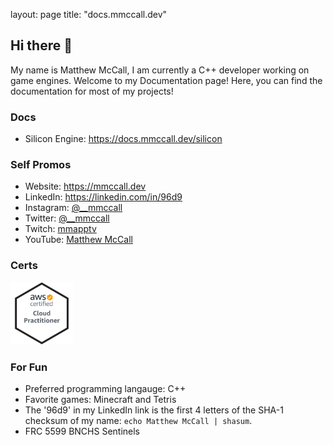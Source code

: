 layout: page
title: "docs.mmccall.dev"

## Hi there 👋

My name is Matthew McCall, I am currently a C++ developer working on game engines. Welcome to my Documentation page! Here, you can find the documentation for most of my projects!

### Docs
- Silicon Engine: https://docs.mmccall.dev/silicon

### Self Promos
- Website: https://mmccall.dev
- LinkedIn: https://linkedin.com/in/96d9
- Instagram: [@__mmccall](https://instagram.com/__mmccall)
- Twitter: [@__mmccall](https://twitter.com/__mccall)
- Twitch: [mmapptv](https://twitch.tv/mmapptv)
- YouTube: [Matthew McCall](https://www.youtube.com/channel/UCW_31sZAGpg8DTO_aM09oeQ)

### Certs
[<img src="aws-certified-cloud-practitioner.png" width="100" height="100">](https://www.credly.com/badges/c769cb75-d5af-47f5-9d23-a86875acbdf0/public_url)

### For Fun 
- Preferred programming langauge: C++
- Favorite games: Minecraft and Tetris
- The '96d9' in my LinkedIn link is the first 4 letters of the SHA-1 checksum of my name: `echo Matthew McCall | shasum`.
- FRC 5599 BNCHS Sentinels
<!--
**mxtt-mmxix/mxtt-mmxix** is a ✨ _special_ ✨ repository because its `README.md` (this file) appears on your GitHub profile.

Here are some ideas to get you started:

- 🔭 I’m currently working on ...
- 🌱 I’m currently learning ...
- 👯 I’m looking to collaborate on ...
- 🤔 I’m looking for help with ...
- 💬 Ask me about ...
- 📫 How to reach me: ...
- 😄 Pronouns: ...
- ⚡ Fun fact: ...
-->
